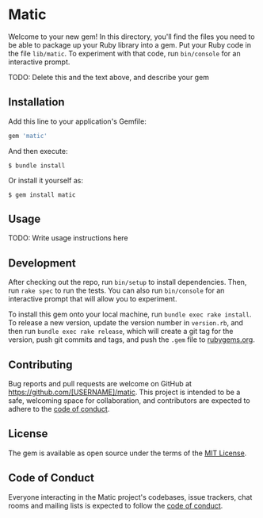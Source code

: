 # Matic

Welcome to your new gem! In this directory, you'll find the files you need to be able to package up your Ruby library into a gem. Put your Ruby code in the file `lib/matic`. To experiment with that code, run `bin/console` for an interactive prompt.

TODO: Delete this and the text above, and describe your gem

## Installation

Add this line to your application's Gemfile:

```ruby
gem 'matic'
```

And then execute:

    $ bundle install

Or install it yourself as:

    $ gem install matic

## Usage

TODO: Write usage instructions here

## Development

After checking out the repo, run `bin/setup` to install dependencies. Then, run `rake spec` to run the tests. You can also run `bin/console` for an interactive prompt that will allow you to experiment.

To install this gem onto your local machine, run `bundle exec rake install`. To release a new version, update the version number in `version.rb`, and then run `bundle exec rake release`, which will create a git tag for the version, push git commits and tags, and push the `.gem` file to [rubygems.org](https://rubygems.org).

## Contributing

Bug reports and pull requests are welcome on GitHub at https://github.com/[USERNAME]/matic. This project is intended to be a safe, welcoming space for collaboration, and contributors are expected to adhere to the [code of conduct](https://github.com/[USERNAME]/matic/blob/master/CODE_OF_CONDUCT.md).


## License

The gem is available as open source under the terms of the [MIT License](https://opensource.org/licenses/MIT).

## Code of Conduct

Everyone interacting in the Matic project's codebases, issue trackers, chat rooms and mailing lists is expected to follow the [code of conduct](https://github.com/[USERNAME]/matic/blob/master/CODE_OF_CONDUCT.md).

